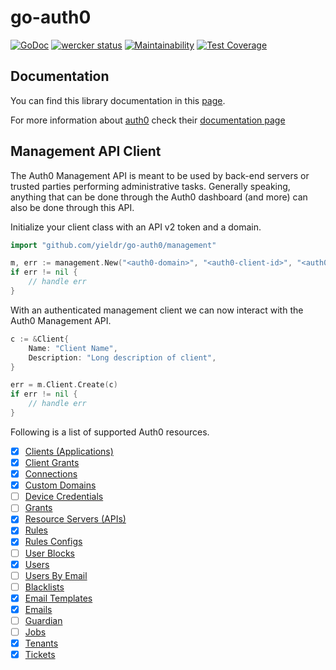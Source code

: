 # go-auth0

[![GoDoc](https://godoc.org/github.com/yieldr/go-auth0?status.svg)](http://godoc.org/github.com/yieldr/go-auth0)
[![wercker status](https://app.wercker.com/status/f2c3f70b3219eada66488b8c527f19f9/s/master "wercker status")](https://app.wercker.com/project/byKey/f2c3f70b3219eada66488b8c527f19f9)
[![Maintainability](https://api.codeclimate.com/v1/badges/3610191501844db862e8/maintainability)](https://codeclimate.com/github/yieldr/go-auth0/maintainability)
[![Test Coverage](https://api.codeclimate.com/v1/badges/3610191501844db862e8/test_coverage)](https://codeclimate.com/github/yieldr/go-auth0/test_coverage)

## Documentation

You can find this library documentation in this [page](http://godoc.org/github.com/yieldr/go-auth0).

For more information about [auth0](http://auth0.com/) check their [documentation page](http://docs.auth0.com/)

## Management API Client

The Auth0 Management API is meant to be used by back-end servers or trusted parties performing administrative tasks. Generally speaking, anything that can be done through the Auth0 dashboard (and more) can also be done through this API.

Initialize your client class with an API v2 token and a domain.

```go
import "github.com/yieldr/go-auth0/management"

m, err := management.New("<auth0-domain>", "<auth0-client-id>", "<auth0-client-secret>")
if err != nil {
	// handle err
}
```

With an authenticated management client we can now interact with the Auth0 Management API.

```go
c := &Client{
	Name: "Client Name",
	Description: "Long description of client",
}

err = m.Client.Create(c)
if err != nil {
	// handle err
}
```

Following is a list of supported Auth0 resources.

- [x] [Clients (Applications)](https://auth0.com/docs/api/management/v2#!/Clients/get_clients)
- [x] [Client Grants](https://auth0.com/docs/api/management/v2#!/Client_Grants/get_client_grants)
- [x] [Connections](https://auth0.com/docs/api/management/v2#!/Connections/get_connections)
- [x] [Custom Domains](https://auth0.com/docs/api/management/v2#!/Custom_Domains/get_custom_domains)
- [ ] [Device Credentials](https://auth0.com/docs/api/management/v2#!/Device_Credentials/get_device_credentials)
- [ ] [Grants](https://auth0.com/docs/api/management/v2#!/Grants/get_grants)
- [x] [Resource Servers (APIs)](https://auth0.com/docs/api/management/v2#!/Resource_Servers/get_resource_servers)
- [x] [Rules](https://auth0.com/docs/api/management/v2#!/Rules/get_rules)
- [x] [Rules Configs](https://auth0.com/docs/api/management/v2#!/Rules_Configs/get_rules_configs)
- [ ] [User Blocks](https://auth0.com/docs/api/management/v2#!/User_Blocks/get_user_blocks)
- [x] [Users](https://auth0.com/docs/api/management/v2#!/Users/get_users)
- [ ] [Users By Email](https://auth0.com/docs/api/management/v2#!/Users_By_Email/get_users_by_email)
- [ ] [Blacklists](https://auth0.com/docs/api/management/v2#!/Blacklists/get_tokens)
- [x] [Email Templates](https://auth0.com/docs/api/management/v2#!/Email_Templates/get_email_templates_by_templateName)
- [x] [Emails](https://auth0.com/docs/api/management/v2#!/Emails/get_provider)
- [ ] [Guardian](https://auth0.com/docs/api/management/v2#!/Guardian/get_factors)
- [ ] [Jobs](https://auth0.com/docs/api/management/v2#!/Jobs/get_jobs_by_id)
- [x] [Tenants](https://auth0.com/docs/api/management/v2#!/Tenants/get_settings)
- [x] [Tickets](https://auth0.com/docs/api/management/v2#!/Tickets/post_email_verification)
